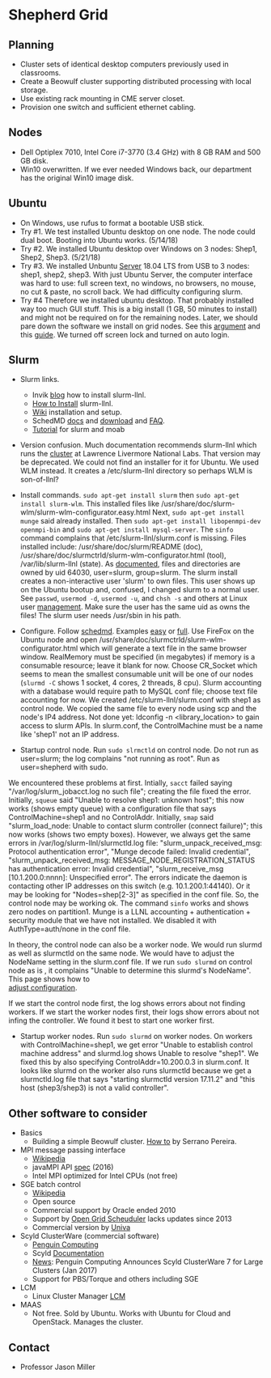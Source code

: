 # Shepherd Grid

## Planning
* Cluster sets of identical desktop computers previously used in classrooms.
* Create a Beowulf cluster supporting distributed processing with local storage.
* Use existing rack mounting in CME server closet.
* Provision one switch and sufficient ethernet cabling.

## Nodes
* Dell Optiplex 7010, Intel Core i7-3770 (3.4 GHz) with 8 GB RAM and 500 GB disk.
* Win10 overwritten. If we ever needed Windows back, our department has the original Win10 image disk.

## Ubuntu
* On Windows, use rufus to format a bootable USB stick.
* Try #1. 
We test installed Ubuntu desktop on one node.
The node could dual boot. Booting into Ubuntu works. (5/14/18)
* Try #2. 
We installed Ubuntu desktop over Windows on 3 nodes: Shep1, Shep2, Shep3. (5/21/18)
* Try #3.
We installed Unbuntu [Server](https://www.ubuntu.com/download/server) 18.04 LTS from USB to 3 nodes: shep1, shep2, shep3.
With just Ubuntu Server, the computer interface was hard to use: 
full screen text, no windows, no browsers, no mouse, no cut & paste, no scroll back. 
We had difficulty configuring slurm. 
* Try #4
Therefore we installed ubuntu desktop. That probably installed way too much GUI stuff. 
This is a big install (1 GB, 50 minutes to install) and might not be required on for the remaining nodes. 
Later, we should pare down the software we install on grid nodes. 
See this [argument](https://askubuntu.com/questions/53822/how-do-you-run-ubuntu-server-with-a-gui) 
and this [guide](https://help.ubuntu.com/community/ServerGUI).
We turned off screen lock and turned on auto login.

## Slurm

* Slurm links.
    * Invik [blog](https://www.invik.xyz/work/Slurm-on-Ubuntu-Trusty/) how to install slurm-llnl.
    * [How to Install](https://www.howtoinstall.co/en/ubuntu/trusty/slurm-llnl) slurm-llnl.
    * [Wiki](https://wiki.archlinux.org/index.php/Slurm) installation and setup.
    * SchedMD [docs](https://slurm.schedmd.com/documentation.html) 
    and [download](https://slurm.schedmd.com/download.html)
    and [FAQ](https://slurm.schedmd.com/faq.html#cred_invalid).
    * [Tutorial](https://computing.llnl.gov/tutorials/moab/) for slurm and moab

* Version confusion. 
Much documentation recommends slurm-llnl which runs the [cluster](https://computing.llnl.gov/tutorials/linux_clusters/) at Lawrence Livermore National Labs. That version may be deprecated. We could not find an installer for it for Ubuntu. We used WLM instead. It creates a /etc/slurm-llnl directory so perhaps WLM is son-of-llnl?

* Install commands.
```sudo apt-get install slurm```
then ```sudo apt-get install slurm-wlm```.
This installed files like /usr/share/doc/slurm-wlm/slurm-wlm-configurator.easy.html
Next, ```sudo apt-get install munge```
said already installed.
Then ```sudo apt-get install libopenmpi-dev openmpi-bin```
and ```sudo apt-get install mysql-server```.
The ```sinfo``` command complains that /etc/slurm-llnl/slurm.conf is missing.
Files installed include: 
/usr/share/doc/slurm/README (doc), 
/usr/share/doc/slurmctrld/slurm-wlm-configurator.html (tool),
/var/lib/slurm-llnl (state).
As [documented](https://wiki.archlinux.org/index.php/Slurm), 
files and directories are owned by uid 64030, user=slurm, group=slurm.
The slurm install creates a non-interactive user 'slurm' to own files.
This user shows up on the Ubuntu bootup and, confused, I changed slurm to a normal user.
See ```passwd```, ```usermod -d```, ```usermod -u```, and ```chsh -s``` and others 
at Linux user [management](http://www.comptechdoc.org/os/linux/usersguide/linux_ugusers.html).
Make sure the user has the same uid as owns the files!
The slurm user needs /usr/sbin in his path.

* Configure.
Follow [schedmd](https://slurm.schedmd.com/slurm.conf.html).
Examples [easy](https://slurm.schedmd.com/configurator.easy.html) or [full](https://slurm.schedmd.com/configurator.html).
Use FireFox on the Ubuntu node and open
/usr/share/doc/slurmctrld/slurm-wlm-configurator.html
which will generate a text file in the same browser window.
RealMemory must be specified (in megabytes) if memory is a consumable resource; leave it blank for now.
Choose CR_Socket which seems to mean the smallest consumable unit will be one of our nodes
(```slurmd -C``` shows 1 socket, 4 cores, 2 threads, 8 cpu).
Slurm accounting with a database would require path to MySQL conf file; choose text file accounting for now.
We created /etc/slurm-llnl/slurm.conf with shep1 as control node.
We copied the same file to every node using scp and the node's IP4 address.
Not done yet: ldconfig -n <library_location> to gain access to slurm APIs.
In slurm.conf, the ControlMachine must be a name like 'shep1' not an IP address.

* Startup control node.
Run ```sudo slrmctld``` on control node.
Do not run as user=slurm; the log complains "not running as root".
Run as user=shepherd with sudo.

We encountered these problems at first.
Intially, ```sacct``` failed saying "/var/log/slurm_jobacct.log no such file"; 
creating the file fixed the error.
Initially, ```squeue``` said "Unable to resolve shep1: unknown host";
this now works (shows empty queue) with a configuration file that says ControlMachine=shep1 and no ControlAddr.
Initially, ```smap``` said "slurm_load_node: Unable to contact slurm controller (connect failure)";
this now works (shows two empty boxes).
However, we always get the same errors in /var/log/slurm-llnl/slurmctld.log file:
"slurm_unpack_received_msg: Protocol authentication error", 
"Munge decode failed: Invalid credential",
"slurm_unpack_received_msg: MESSAGE_NODE_REGISTRATION_STATUS has authentication error: Invalid credential",
"slurm_receive_msg \[10.1.200.0:nnnn]: Unspecified error".
The errors indicate the daemon is contacting other IP addresses on this switch (e.g. 10.1.200.1:44140).
Or it may be looking for "Nodes=shep\[2-3]" as specified in the conf file.
So, the control node may be working ok.
The command ```sinfo``` works and shows zero nodes on partition1.
Munge is a LLNL accounting + authentication + security module that we have not installed.
We disabled it with AuthType=auth/none in the conf file.

In theory, the control node can also be a worker node.
We would run slurmd as well as slurmctld on the same node.
We would have to adjust the NodeName setting in the slurm.conf file.
If we run ```sudo slurmd``` on control node as is , it complains "Unable to determine this slurmd's NodeName".
This page shows how to  
[adjust configuration](https://www.mail-archive.com/slurm-dev@schedmd.com/msg10758.html).

If we start the control node first, the log shows errors about not finding workers.
If we start the worker nodes first, their logs show errors about not infing the controller.
We found it best to start one worker first.

* Startup worker nodes.
Run ```sudo slurmd``` on worker nodes.
On workers with ControlMachine=shep1, we get error "Unable to establish control machine address"
and slurmd.log shows Unable to resolve "shep1".
We fixed this by also specifying ControlAddr=10.200.0.3 in slurm.conf.
It looks like slurmd on the worker also runs slurmctld 
because we get a slurmctld.log file that says "starting slurmctld version 17.11.2"
and "this host (shep3/shep3) is not a valid controller".

## Other software to consider
* Basics
    * Building a simple Beowulf cluster. [How to](https://www-users.cs.york.ac.uk/~mjf/pi_cluster/src/Building_a_simple_Beowulf_cluster.html) by Serrano Pereira.
* MPI message passing interface
    * [Wikipedia](https://en.wikipedia.org/wiki/Message_Passing_Interface)
    * javaMPI API [spec](https://www.open-mpi.org/papers/mpi-java-spec/) (2016)
    * Intel MPI optimized for Intel CPUs (not free)
* SGE batch control
    * [Wikipedia](https://en.wikipedia.org/wiki/Oracle_Grid_Engine)
    * Open source
    * Commercial support by Oracle ended 2010
    * Support by [Open Grid Scheuduler](http://gridscheduler.sourceforge.net/) lacks updates since 2013
    * Commercial version by [Univa](http://www.univa.com/products/)
* Scyld ClusterWare (commercial software)
    * [Penguin Computing](https://www.penguincomputing.com/support/documentation/)
    * Scyld [Documentation](https://www.penguincomputing.com/documentation/scyld-clusterware/7/admin-guide/index.html)
    * [News](http://www.dataversity.net/penguin-computing-announces-scyld-clusterware-7-large-clusters/): Penguin Computing Announces Scyld ClusterWare 7 for Large Clusters (Jan 2017)
    * Support for PBS/Torque and others including SGE
* LCM
    * Linux Cluster Manager [LCM](http://linuxcm.sourceforge.net/)
* MAAS
    * Not free. Sold by Ubuntu. Works with Ubuntu for Cloud and OpenStack. Manages the cluster.

## Contact
* Professor Jason Miller

